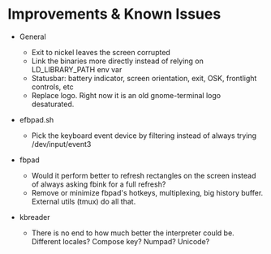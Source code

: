 # Improvements & Known Issues

  - General
    - Exit to nickel leaves the screen corrupted
    - Link the binaries more directly instead of relying on LD_LIBRARY_PATH env var
    - Statusbar: battery indicator, screen orientation, exit, OSK, frontlight controls, etc
    - Replace logo. Right now it is an old gnome-terminal logo desaturated.
    
  - efbpad.sh
    - Pick the keyboard event device by filtering instead of always trying /dev/input/event3

  - fbpad
    - Would it perform better to refresh rectangles on the screen instead of always asking fbink for a full refresh?
    - Remove or minimize fbpad's hotkeys, multiplexing, big history buffer. External utils (tmux) do all that. 

  - kbreader
    - There is no end to how much better the interpreter could be. Different locales? Compose key? Numpad? Unicode?
